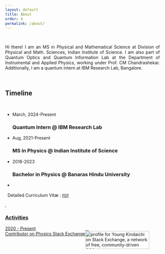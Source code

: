 ```yaml
---
layout: default
title: About
order: 4
permalink: /about/
---
```


&nbsp;

<div style="text-align: justify">

Hi there! I am an MS in Physical and Mathematical Science at Division of Physical and Math. Sciences, Indian Institute of Science. I am also part of Quantum Optics and Quantum Information Lab at the Department of Instrumental and Applied Physics, working under Prof. CM Chandrashekar. Additionally, I am a quantum intern at IBM Research Lab, Bangalore.
</div> <br>

<h2> Timeline </h2> <br>
<div class="container-fluid">
            <ul class="timeline">
                <li class="timeline-item">
                    <div class="timeline-info">
                        <span>March, 2024-Present</span>
                    </div>
                    <div class="timeline-marker"></div>
                    <div class="timeline-content">
                        <h3 class="timeline-title">Quantum Intern @ IBM Research Lab</h3>
                        <!-- <p>To be updated.</p> -->
                    </div>
                </li>
                <li class="timeline-item">
                    <div class="timeline-info">
                        <span>Aug, 2021-Present</span>
                    </div>
                    <div class="timeline-marker"></div>
                    <div class="timeline-content">
                        <h3 class="timeline-title">MS in Physics @ Indian Institute of Science</h3>
                        <!-- <p>To be updated</p> -->
                    </div>
                </li>
                    <li class="timeline-item">
                    <div class="timeline-info">
                        <span>2018-2023</span>
                    </div>
                    <div class="timeline-marker-expire"></div>
                    <div class="timeline-content">
                        <h3 class="timeline-title">Bachelor in Physics @ Banaras Hindu University</h3>
                        <!-- <p>To be updated</p> -->
                    </div>
                </li>
                <li class="timeline-item period">
                    <div class="timeline-info"></div>
                    <div class="timeline-marker"></div>
                    <!-- <div class="timeline-content">
                        <h2 class="timeline-title">April 2016</h2>
                    </div> -->
                </li>
            </ul>
</div>

&nbsp;
Detailed Curriculum Vit&aelig; : <a href="/CV/Curriculum Vitae.pdf" target="_blank" rel="noopener noreferrer">
<i class="ai ai-cv"></i> <small> PDF </small>

<!-- <h3>Education</h3>

<div style="display: flex;">
  <div style="flex-basis: 25%;">07/2023 - Present <br>
  06/2018 - 06/2021
  </div>
  <div style="flex-basis: 75%;">Masters in Physics, Indian Institute of Science, Bangalore, India.<br>
  Bachelors in Physics, Banaras Hindu University, Varanasi, India.
  </div>
</div> -->

&nbsp;

<h3>Activities</h3>

<div style="display: flex;">
  <div style="flex-basis: 20%;">2020 - Present
  </div>
  <div style="flex-basis: 45%;">Contributor on Physics Stack Exchange
  </div>
  <div style="flex-basis: 35%;">
    &nbsp; &nbsp;<a href="https://stackexchange.com/users/16277143/young-kindaichi">
        <img src="https://stackexchange.com/users/flair/16277143.png" width="208" height="58" alt="profile for Young Kindaichi on Stack Exchange, a network of free, community-driven Q&amp;A sites" title="profile for Young Kindaichi on Stack Exchange, a network of free, community-driven Q&amp;A sites" />
    </a>
  </div>
</div>
